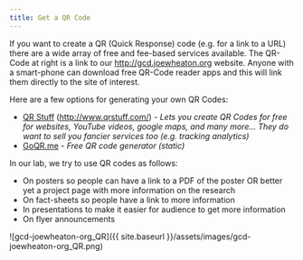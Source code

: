```yaml
---
title: Get a QR Code
---
```




If you want to create a QR (Quick Response) code (e.g. for a link to a URL) there are a wide array of free and fee-based services available.  The QR-Code at right is a link to our http://gcd.joewheaton.org website. Anyone with a smart-phone can download free QR-Code reader apps and this will link them directly to the site of interest.

Here are a few options for generating your own QR Codes:

- [QR Stuff](http://www.qrstuff.com/) (<http://www.qrstuff.com/>) - *Lets you create QR Codes for free for websites, YouTube videos, google maps, and many more... They do want to sell you fancier services too (e.g. tracking analytics)*
-  [GoQR.me](http://goqr.me/) - *Free QR code generator (static)*

In our lab, we try to use QR codes as follows:

- On posters so people can have a link to a PDF of the poster OR better yet a project page with more information on the research
- On fact-sheets so people have a link to more information
- In presentations to make it easier for audience to get more information
- On flyer announcements

![gcd-joewheaton-org_QR]({{ site.baseurl }}/assets/images/gcd-joewheaton-org_QR.png)